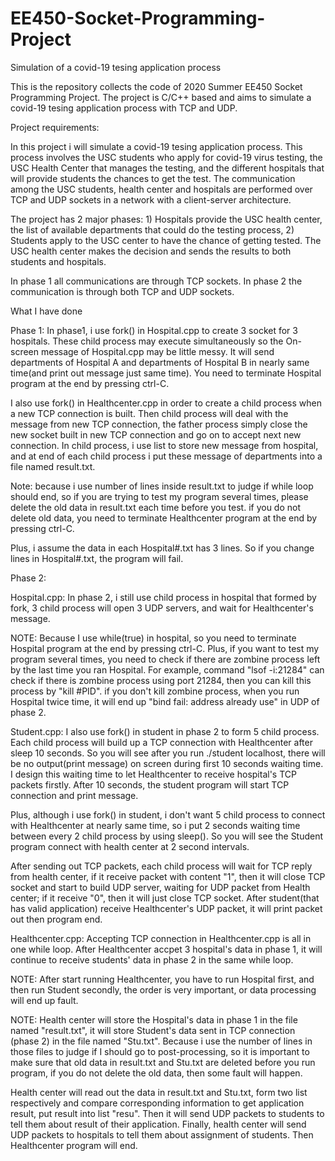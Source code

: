 # EE450-Socket-Programming-Project
Simulation of a covid-19 tesing application process

This is the repository collects the code of 2020 Summer EE450 Socket Programming Project. The project is C/C++ based and aims to simulate a covid-19 tesing application process with TCP and UDP.

Project requirements:

In this project i will simulate a covid-19 tesing application process. This process involves the USC students who apply for covid-19 virus testing, the USC Health Center that manages the testing, and the different hospitals that will provide students the chances to get the test. The communication among the USC students, health center and hospitals are performed over TCP and UDP sockets in a network with a client-server architecture.

The project has 2 major phases: 1) Hospitals provide the USC health center, the list of available departments that could do the testing process, 2) Students apply to the USC center to have the chance of getting tested. The USC health center makes the decision and sends the results to both students and hospitals.

In phase 1 all communications are through TCP sockets.
In phase 2 the communication is through both TCP and UDP sockets. 



What I have done

Phase 1:
In phase1, i use fork() in Hospital.cpp to create 3 socket for 3 hospitals. These child process may execute simultaneously so the  On-screen message of Hospital.cpp may be little messy. It will send departments of Hospital A and departments of Hospital B in nearly  same time(and print out message just same time).  You need to terminate Hospital program at the end by pressing ctrl-C.

I also use fork() in Healthcenter.cpp in order to create a child process when a new TCP connection is built. Then child process will deal with the message from new TCP connection, the father process simply close the new socket built in new TCP connection and go on to accept next new connection. In child process, i use list to store new message from hospital, and at end of each child process i put these message of departments into a file named result.txt. 

Note: because i use number of lines inside result.txt to judge if while loop should end, so if you are trying to test my program several times, please delete the old data in result.txt each time before you test. if you do not delete old data, you need to terminate Healthcenter program at the end by pressing ctrl-C.

Plus, i assume the data in each Hospital#.txt has 3 lines. So if you change lines in Hospital#.txt, the program will fail.

Phase 2:

Hospital.cpp:
In phase 2, i still use child process in hospital that formed by fork, 3 child process will open 3 UDP servers, and wait for Healthcenter's message. 

NOTE:  Because I use while(true) in hospital, so you need to terminate Hospital program at the end by pressing ctrl-C. Plus, if you want to test my program several times, you need to check if there are zombine process left by the last time you ran Hospital. For example, command "lsof -i:21284" can check if there is zombine process using port 21284, then you can kill this process by "kill #PID". if you don't kill zombine process, when you run Hospital twice time, it will end up "bind fail: address already use" in UDP of phase 2.

Student.cpp:
I also use fork() in student in phase 2 to form 5 child process. Each child process will build up a TCP connection with Healthcenter after sleep 10 seconds. So you will see after you run ./student localhost, there will be no output(print message) on screen during first 10 seconds waiting time. I design this waiting time to let Healthcenter to receive hospital's TCP packets firstly. After 10 seconds, the student program will start TCP connection and print message. 

Plus, although i use fork() in student, i don't want 5 child process to connect with Healthcenter at nearly same time, so i put 2 seconds waiting time between every 2 child process by using sleep(). So you will see the Student program connect with health center at 2 second intervals. 

After sending out TCP packets, each child process will wait for TCP reply from health center, if it receive packet with content "1", then it will close TCP socket and start to build UDP server, waiting for UDP packet from Health center; if it receive "0", then it will just close TCP socket. After student(that has valid application) receive Healthcenter's UDP packet, it will print packet out then program end.


Healthcenter.cpp:
Accepting TCP connection in Healthcenter.cpp is all in one while loop. After Healthcenter accpet 3 hospital's 
data in phase 1, it will continue to receive students' data in phase 2 in the same while loop. 

NOTE: After start running Healthcenter, you have to run Hospital first, and then run Student secondly, the order is very important, or data processing will end up fault. 

NOTE: Health center will store the Hospital's data in phase 1 in the file named "result.txt", it will store Student's data sent in TCP connection (phase 2) in the file named "Stu.txt". Because i use the number of lines in those files to judge if I should go to post-processing, so it is important to make sure that old data in result.txt and Stu.txt are deleted before you run program, if you do not delete the old data, then some fault will happen.


Health center will read out the data in result.txt and Stu.txt, form two list respectively and compare corresponding information to get application result, put result into list "resu". Then it will send UDP packets to students to tell them about result of their application. Finally, health center will send UDP packets to hospitals to tell them about assignment of students. Then Healthcenter program will end.  
  


